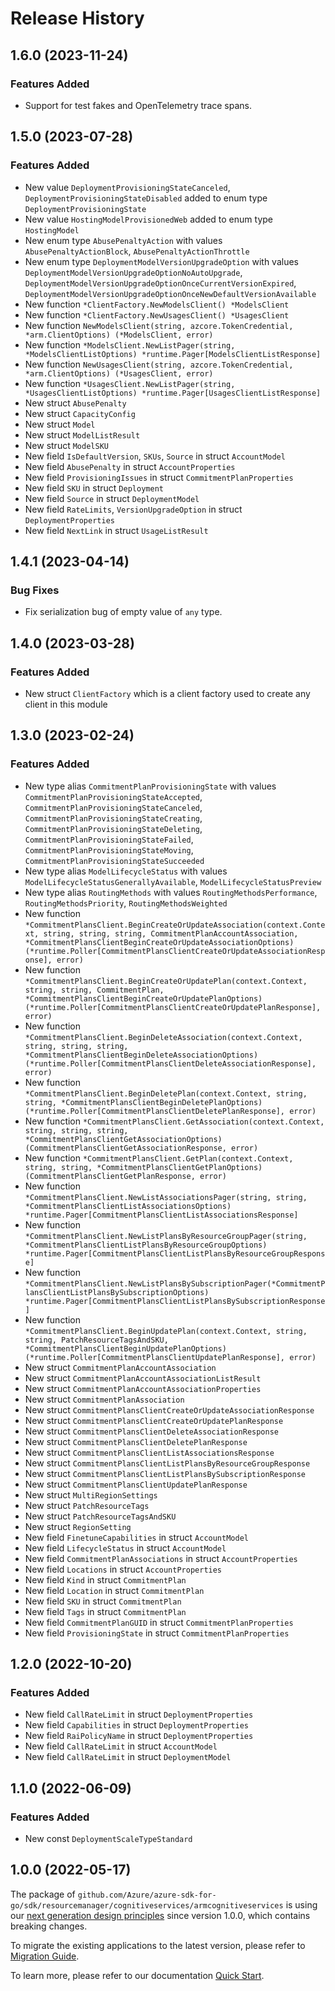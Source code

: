 # Release History

## 1.6.0 (2023-11-24)
### Features Added

- Support for test fakes and OpenTelemetry trace spans.


## 1.5.0 (2023-07-28)
### Features Added

- New value `DeploymentProvisioningStateCanceled`, `DeploymentProvisioningStateDisabled` added to enum type `DeploymentProvisioningState`
- New value `HostingModelProvisionedWeb` added to enum type `HostingModel`
- New enum type `AbusePenaltyAction` with values `AbusePenaltyActionBlock`, `AbusePenaltyActionThrottle`
- New enum type `DeploymentModelVersionUpgradeOption` with values `DeploymentModelVersionUpgradeOptionNoAutoUpgrade`, `DeploymentModelVersionUpgradeOptionOnceCurrentVersionExpired`, `DeploymentModelVersionUpgradeOptionOnceNewDefaultVersionAvailable`
- New function `*ClientFactory.NewModelsClient() *ModelsClient`
- New function `*ClientFactory.NewUsagesClient() *UsagesClient`
- New function `NewModelsClient(string, azcore.TokenCredential, *arm.ClientOptions) (*ModelsClient, error)`
- New function `*ModelsClient.NewListPager(string, *ModelsClientListOptions) *runtime.Pager[ModelsClientListResponse]`
- New function `NewUsagesClient(string, azcore.TokenCredential, *arm.ClientOptions) (*UsagesClient, error)`
- New function `*UsagesClient.NewListPager(string, *UsagesClientListOptions) *runtime.Pager[UsagesClientListResponse]`
- New struct `AbusePenalty`
- New struct `CapacityConfig`
- New struct `Model`
- New struct `ModelListResult`
- New struct `ModelSKU`
- New field `IsDefaultVersion`, `SKUs`, `Source` in struct `AccountModel`
- New field `AbusePenalty` in struct `AccountProperties`
- New field `ProvisioningIssues` in struct `CommitmentPlanProperties`
- New field `SKU` in struct `Deployment`
- New field `Source` in struct `DeploymentModel`
- New field `RateLimits`, `VersionUpgradeOption` in struct `DeploymentProperties`
- New field `NextLink` in struct `UsageListResult`


## 1.4.1 (2023-04-14)
### Bug Fixes

- Fix serialization bug of empty value of `any` type.

## 1.4.0 (2023-03-28)
### Features Added

- New struct `ClientFactory` which is a client factory used to create any client in this module


## 1.3.0 (2023-02-24)
### Features Added

- New type alias `CommitmentPlanProvisioningState` with values `CommitmentPlanProvisioningStateAccepted`, `CommitmentPlanProvisioningStateCanceled`, `CommitmentPlanProvisioningStateCreating`, `CommitmentPlanProvisioningStateDeleting`, `CommitmentPlanProvisioningStateFailed`, `CommitmentPlanProvisioningStateMoving`, `CommitmentPlanProvisioningStateSucceeded`
- New type alias `ModelLifecycleStatus` with values `ModelLifecycleStatusGenerallyAvailable`, `ModelLifecycleStatusPreview`
- New type alias `RoutingMethods` with values `RoutingMethodsPerformance`, `RoutingMethodsPriority`, `RoutingMethodsWeighted`
- New function `*CommitmentPlansClient.BeginCreateOrUpdateAssociation(context.Context, string, string, string, CommitmentPlanAccountAssociation, *CommitmentPlansClientBeginCreateOrUpdateAssociationOptions) (*runtime.Poller[CommitmentPlansClientCreateOrUpdateAssociationResponse], error)`
- New function `*CommitmentPlansClient.BeginCreateOrUpdatePlan(context.Context, string, string, CommitmentPlan, *CommitmentPlansClientBeginCreateOrUpdatePlanOptions) (*runtime.Poller[CommitmentPlansClientCreateOrUpdatePlanResponse], error)`
- New function `*CommitmentPlansClient.BeginDeleteAssociation(context.Context, string, string, string, *CommitmentPlansClientBeginDeleteAssociationOptions) (*runtime.Poller[CommitmentPlansClientDeleteAssociationResponse], error)`
- New function `*CommitmentPlansClient.BeginDeletePlan(context.Context, string, string, *CommitmentPlansClientBeginDeletePlanOptions) (*runtime.Poller[CommitmentPlansClientDeletePlanResponse], error)`
- New function `*CommitmentPlansClient.GetAssociation(context.Context, string, string, string, *CommitmentPlansClientGetAssociationOptions) (CommitmentPlansClientGetAssociationResponse, error)`
- New function `*CommitmentPlansClient.GetPlan(context.Context, string, string, *CommitmentPlansClientGetPlanOptions) (CommitmentPlansClientGetPlanResponse, error)`
- New function `*CommitmentPlansClient.NewListAssociationsPager(string, string, *CommitmentPlansClientListAssociationsOptions) *runtime.Pager[CommitmentPlansClientListAssociationsResponse]`
- New function `*CommitmentPlansClient.NewListPlansByResourceGroupPager(string, *CommitmentPlansClientListPlansByResourceGroupOptions) *runtime.Pager[CommitmentPlansClientListPlansByResourceGroupResponse]`
- New function `*CommitmentPlansClient.NewListPlansBySubscriptionPager(*CommitmentPlansClientListPlansBySubscriptionOptions) *runtime.Pager[CommitmentPlansClientListPlansBySubscriptionResponse]`
- New function `*CommitmentPlansClient.BeginUpdatePlan(context.Context, string, string, PatchResourceTagsAndSKU, *CommitmentPlansClientBeginUpdatePlanOptions) (*runtime.Poller[CommitmentPlansClientUpdatePlanResponse], error)`
- New struct `CommitmentPlanAccountAssociation`
- New struct `CommitmentPlanAccountAssociationListResult`
- New struct `CommitmentPlanAccountAssociationProperties`
- New struct `CommitmentPlanAssociation`
- New struct `CommitmentPlansClientCreateOrUpdateAssociationResponse`
- New struct `CommitmentPlansClientCreateOrUpdatePlanResponse`
- New struct `CommitmentPlansClientDeleteAssociationResponse`
- New struct `CommitmentPlansClientDeletePlanResponse`
- New struct `CommitmentPlansClientListAssociationsResponse`
- New struct `CommitmentPlansClientListPlansByResourceGroupResponse`
- New struct `CommitmentPlansClientListPlansBySubscriptionResponse`
- New struct `CommitmentPlansClientUpdatePlanResponse`
- New struct `MultiRegionSettings`
- New struct `PatchResourceTags`
- New struct `PatchResourceTagsAndSKU`
- New struct `RegionSetting`
- New field `FinetuneCapabilities` in struct `AccountModel`
- New field `LifecycleStatus` in struct `AccountModel`
- New field `CommitmentPlanAssociations` in struct `AccountProperties`
- New field `Locations` in struct `AccountProperties`
- New field `Kind` in struct `CommitmentPlan`
- New field `Location` in struct `CommitmentPlan`
- New field `SKU` in struct `CommitmentPlan`
- New field `Tags` in struct `CommitmentPlan`
- New field `CommitmentPlanGUID` in struct `CommitmentPlanProperties`
- New field `ProvisioningState` in struct `CommitmentPlanProperties`


## 1.2.0 (2022-10-20)
### Features Added

- New field `CallRateLimit` in struct `DeploymentProperties`
- New field `Capabilities` in struct `DeploymentProperties`
- New field `RaiPolicyName` in struct `DeploymentProperties`
- New field `CallRateLimit` in struct `AccountModel`
- New field `CallRateLimit` in struct `DeploymentModel`


## 1.1.0 (2022-06-09)
### Features Added

- New const `DeploymentScaleTypeStandard`


## 1.0.0 (2022-05-17)

The package of `github.com/Azure/azure-sdk-for-go/sdk/resourcemanager/cognitiveservices/armcognitiveservices` is using our [next generation design principles](https://azure.github.io/azure-sdk/general_introduction.html) since version 1.0.0, which contains breaking changes.

To migrate the existing applications to the latest version, please refer to [Migration Guide](https://aka.ms/azsdk/go/mgmt/migration).

To learn more, please refer to our documentation [Quick Start](https://aka.ms/azsdk/go/mgmt).
